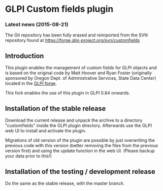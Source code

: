 # GLPI Custom fields plugin

### Latest news (2015-08-21)

The Git repository has been fully erased and reimported from the SVN repository found at https://forge.glpi-project.org/svn/customfields

## Introduction

This plugin enables the management of custom fields for GLPI objects and is
based on the original code by Matt Hoover and Ryan Foster (originally
sponsored by Oregon Dept. of Administrative Services,
State Data Center) located in the [GLPI forge][].

This fork enables the use of this plugin in GLPI 0.84 onwards.

## Installation of the stable release

Download the current release and unpack the archive to a directory
"customfields" inside the GLPI plugin directory. Afterwards use the GLPI web
UI to install and activate the plugin.

Migrations of old version of the plugin are possible by just overwriting the
previous code with this version (better removing the files from the previous
version first) and using the update function in the web UI. (Please backup
your data prior to this!)

## Installation of the testing / development release

Do the same as the stable release, with the master branch.

[GLPI forge]: https://forge.glpi-project.org/svn/customfields

